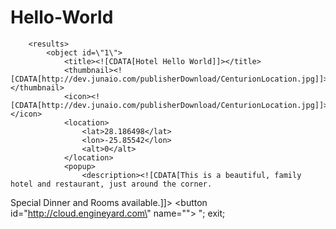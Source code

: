 Hello-World
===========
<?php
/**
 * @copyright  Copyright 2012 metaio GmbH. All rights reserved.
 * @link       http://www.metaio.com
 * @author     Frank Angermann
 * 
 * @abstract  This tutorial will return one simply POI (Point of Interest). This POI will have a pop up with 
 * 				description and button at a fixed location.
 * 				The AREL XML Helper is not being used, instead the XML is written to gain a basic understanding of the junaio output. 
 * 
 * 				Learnings:
 * 					- create a Point of Interest and display it in junaio
 *  			
 **/

//if issues occur with htaccess, also the path variable can be used
//htaccess rewrite enabled:
//Callback URL: http://www.callbackURL.com
//
//htacces disabled:
//Callback URL: http://www.callbackURL.com/?path=

echo "<?xml version=\"1.0\" encoding=\"UTF-8\"?>
		<results>
			<object id=\"1\">
				<title><![CDATA[Hotel Hello World]]></title>
				<thumbnail><![CDATA[http://dev.junaio.com/publisherDownload/CenturionLocation.jpg]]></thumbnail>
				<icon><![CDATA[http://dev.junaio.com/publisherDownload/CenturionLocation.jpg]]></icon>
				<location>
					<lat>28.186498</lat>
					<lon>-25.85542</lon>
					<alt>0</alt>
				</location>
				<popup>
					<description><![CDATA[This is a beautiful, family hotel and restaurant, just around the corner.
Special Dinner and Rooms available.]]></description>
					<buttons>
						<button id=\"http://cloud.engineyard.com\" name=\"\"><![CDATA[http://www.junaio.com]]></button>
					</buttons>
				</popup>
			</object>
		</results>";
exit;
